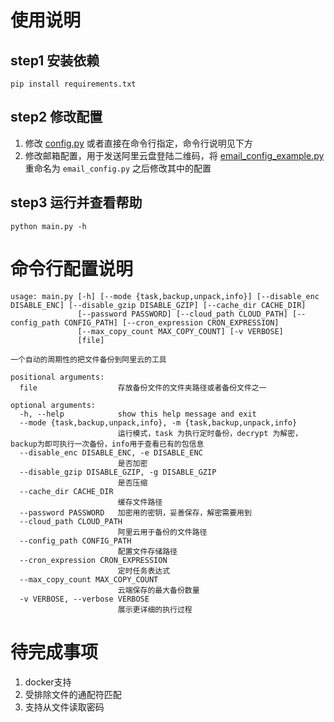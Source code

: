 # 使用说明
## step1 安装依赖
```shell
pip install requirements.txt
```
## step2 修改配置
1. 修改 [config.py](config.py) 或者直接在命令行指定，命令行说明见下方
2. 修改邮箱配置，用于发送阿里云盘登陆二维码，将 [email_config_example.py](email_config_example.py)重命名为 `email_config.py` 之后修改其中的配置

## step3 运行并查看帮助
```
python main.py -h
```

# 命令行配置说明
```shell
usage: main.py [-h] [--mode {task,backup,unpack,info}] [--disable_enc DISABLE_ENC] [--disable_gzip DISABLE_GZIP] [--cache_dir CACHE_DIR]
               [--password PASSWORD] [--cloud_path CLOUD_PATH] [--config_path CONFIG_PATH] [--cron_expression CRON_EXPRESSION]
               [--max_copy_count MAX_COPY_COUNT] [-v VERBOSE]
               [file]

一个自动的周期性的把文件备份到阿里云的工具

positional arguments:
  file                  存放备份文件的文件夹路径或者备份文件之一

optional arguments:
  -h, --help            show this help message and exit
  --mode {task,backup,unpack,info}, -m {task,backup,unpack,info}
                        运行模式，task 为执行定时备份，decrypt 为解密，backup为即可执行一次备份，info用于查看已有的包信息
  --disable_enc DISABLE_ENC, -e DISABLE_ENC
                        是否加密
  --disable_gzip DISABLE_GZIP, -g DISABLE_GZIP
                        是否压缩
  --cache_dir CACHE_DIR
                        缓存文件路径
  --password PASSWORD   加密用的密钥，妥善保存，解密需要用到
  --cloud_path CLOUD_PATH
                        阿里云用于备份的文件路径
  --config_path CONFIG_PATH
                        配置文件存储路径
  --cron_expression CRON_EXPRESSION
                        定时任务表达式
  --max_copy_count MAX_COPY_COUNT
                        云端保存的最大备份数量
  -v VERBOSE, --verbose VERBOSE
                        展示更详细的执行过程
```
# 待完成事项

1. docker支持
2. 受排除文件的通配符匹配
3. 支持从文件读取密码
